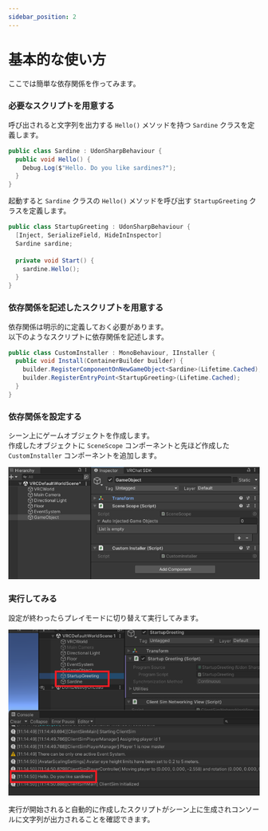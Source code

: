 ```yaml
---
sidebar_position: 2
---
```


# 基本的な使い方

ここでは簡単な依存関係を作ってみます。

### 必要なスクリプトを用意する

呼び出されると文字列を出力する `Hello()` メソッドを持つ `Sardine` クラスを定義します。

```csharp
public class Sardine : UdonSharpBehaviour {
  public void Hello() {
    Debug.Log($"Hello. Do you like sardines?");
  }
}
```

起動すると `Sardine` クラスの `Hello()` メソッドを呼び出す `StartupGreeting` クラスを定義します。

```csharp
public class StartupGreeting : UdonSharpBehaviour {
  [Inject, SerializeField, HideInInspector]
  Sardine sardine;

  private void Start() {
    sardine.Hello();
  }
}
```

### 依存関係を記述したスクリプトを用意する

依存関係は明示的に定義しておく必要があります。  
以下のようなスクリプトに依存関係を記述します。

```csharp
public class CustomInstaller : MonoBehaviour, IInstaller {
  public void Install(ContainerBuilder builder) {
    builder.RegisterComponentOnNewGameObject<Sardine>(Lifetime.Cached);
    builder.RegisterEntryPoint<StartupGreeting>(Lifetime.Cached);
  }
}
```

### 依存関係を設定する

シーン上にゲームオブジェクトを作成します。  
作成したオブジェクトに `SceneScope` コンポーネントと先ほど作成した `CustomInstaller` コンポーネントを追加します。  

![](img/firsttime-01.png)

### 実行してみる

設定が終わったらプレイモードに切り替えて実行してみます。  

![](img/firsttime-02.png)

実行が開始されると自動的に作成したスクリプトがシーン上に生成されコンソールに文字列が出力されることを確認できます。
